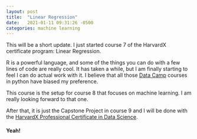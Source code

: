 ```yaml
---
layout: post
title:  "Linear Regression"
date:   2021-01-11 09:31:26 -0500
categories: machine learning
---
```


This will be a short update. I just started course 7 of the HarvardX certificate program: Linear Regression.

R is a powerful language, and some of the things you can do with a few lines of code are really cool. It has taken a while, but I am finally starting to feel I can do actual work with it. I believe that all those [Data Camp][datacamp] courses in python have biased my preference.

This course is the setup for course 8 that focuses on machine learning. I am really looking forward to that one. 

After that, it is just the Capstone Project in course 9 and I will be done with the [HarvardX Professional Certificate in Data Science][harvardXcert]. 

#### Yeah!

[datacamp]: https://www.datacamp.com/
[harvardXcert]: https://www.edx.org/professional-certificate/harvardx-data-science